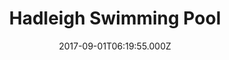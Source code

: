 ---
date: 2017-09-01T06:19:55.000Z
title: Hadleigh Swimming Pool
latitude: 52.04454122139633
longitude: 0.9586564785024496
category: checkin
---